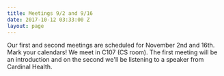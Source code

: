 ```yaml
---
title: Meetings 9/2 and 9/16
date: 2017-10-12 03:33:00 Z
layout: page
---
```


Our first and second meetings are scheduled for November 2nd and 16th. Mark your calendars! We meet in C107 (CS room). The first meeting will be an introduction and on the second we'll be listening to a speaker from Cardinal Health.
